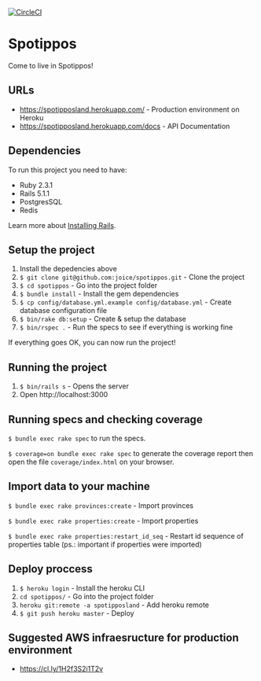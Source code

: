 [![CircleCI](https://circleci.com/gh/joice/spotippos.svg?style=svg)](https://circleci.com/gh/joice/spotippos)

Spotippos
================

Come to live in Spotippos!

URLs
---------------
* https://spotipposland.herokuapp.com/ - Production environment on Heroku
* https://spotipposland.herokuapp.com/docs - API Documentation

Dependencies
-------------

To run this project you need to have:

- Ruby 2.3.1
- Rails 5.1.1
- PostgresSQL
- Redis

Learn more about [Installing Rails](http://railsapps.github.io/installing-rails.html).

Setup the project
---------------
1. Install the depedencies above
2. `$ git clone git@github.com:joice/spotippos.git` - Clone the project
3. `$ cd spotippos` - Go into the project folder
4. `$ bundle install` - Install the gem dependencies
5. `$ cp config/database.yml.example config/database.yml`  - Create database configuration file
6. `$ bin/rake db:setup` - Create & setup the database
7. `$ bin/rspec .` - Run the specs to see if everything is working fine

If everything goes OK, you can now run the project!

Running the project
-------------------------
1. `$ bin/rails s` - Opens the server
2. Open http://localhost:3000

Running specs and checking coverage
-------------
`$ bundle exec rake spec` to run the specs.

`$ coverage=on bundle exec rake spec` to generate the coverage report then open the file `coverage/index.html` on your browser.

Import data to your machine
----------------
`$ bundle exec rake provinces:create` - Import provinces

`$ bundle exec rake properties:create` - Import properties

`$ bundle exec rake properties:restart_id_seq` - Restart id sequence of properties table (ps.: important if properties were imported)

Deploy proccess
----------------

1. `$ heroku login` - Install the heroku CLI
2. `cd spotippos/` - Go into the project folder
3. `heroku git:remote -a spotipposland` - Add heroku remote
4. `$ git push heroku master` - Deploy

Suggested AWS infraesructure for production environment
----------------

* https://cl.ly/1H2f3S2i1T2v
